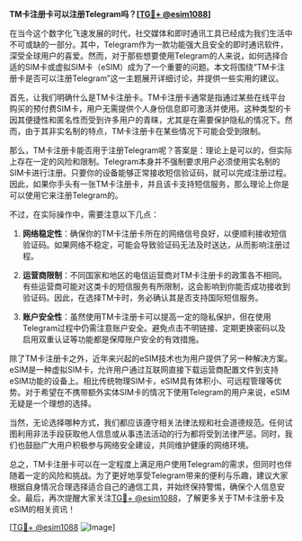 **TM卡注册卡可以注册Telegram吗？[[TG💪+ @esim1088](https://t.me/s/esim1088)]**

在当今这个数字化飞速发展的时代，社交媒体和即时通讯工具已经成为我们生活中不可或缺的一部分。其中，Telegram作为一款功能强大且安全的即时通讯软件，深受全球用户的喜爱。然而，对于那些想要使用Telegram的人来说，如何选择合适的SIM卡或虚拟SIM卡（eSIM）成为了一个重要的问题。本文将围绕“TM卡注册卡是否可以注册Telegram”这一主题展开详细讨论，并提供一些实用的建议。

首先，让我们明确什么是TM卡注册卡。TM卡注册卡通常是指通过某些在线平台购买的预付费SIM卡，用户无需提供个人身份信息即可激活并使用。这种类型的卡因其便捷性和匿名性而受到许多用户的青睐，尤其是在需要保护隐私的情况下。然而，由于其非实名制的特点，TM卡注册卡在某些情况下可能会受到限制。

那么，TM卡注册卡能否用于注册Telegram呢？答案是：理论上是可以的，但实际上存在一定的风险和限制。Telegram本身并不强制要求用户必须使用实名制的SIM卡进行注册。只要你的设备能够正常接收短信验证码，就可以完成注册过程。因此，如果你手头有一张TM卡注册卡，并且该卡支持短信服务，那么理论上你是可以使用它来注册Telegram的。

不过，在实际操作中，需要注意以下几点：

1. **网络稳定性**：确保你的TM卡注册卡所在的网络信号良好，以便顺利接收短信验证码。如果网络不稳定，可能会导致验证码无法及时送达，从而影响注册过程。
   
2. **运营商限制**：不同国家和地区的电信运营商对TM卡注册卡的政策各不相同。有些运营商可能对这类卡的短信服务有所限制，这会影响到你能否成功接收到验证码。因此，在选择TM卡时，务必确认其是否支持国际短信服务。

3. **账户安全性**：虽然使用TM卡注册卡可以提高一定的隐私保护，但在使用Telegram过程中仍需注意账户安全。避免点击不明链接、定期更换密码以及启用双重认证等功能都是保障账户安全的有效措施。

除了TM卡注册卡之外，近年来兴起的eSIM技术也为用户提供了另一种解决方案。eSIM是一种虚拟SIM卡，允许用户通过互联网直接下载运营商配置文件到支持eSIM功能的设备上。相比传统物理SIM卡，eSIM具有体积小、可远程管理等优势。对于希望在不携带额外实体SIM卡的情况下使用Telegram的用户来说，eSIM无疑是一个理想的选择。

当然，无论选择哪种方式，我们都应该遵守相关法律法规和社会道德规范。任何试图利用非法手段获取他人信息或从事违法活动的行为都将受到法律严惩。同时，我们也鼓励广大用户积极参与网络安全建设，共同维护健康的网络环境。

总之，TM卡注册卡可以在一定程度上满足用户使用Telegram的需求，但同时也伴随着一定的风险和挑战。为了更好地享受Telegram带来的便利与乐趣，建议大家根据自身情况合理选择适合自己的通信工具，并始终保持警惕，确保个人信息安全。最后，再次提醒大家关注[TG💪+ @esim1088](https://t.me/s/esim1088)，了解更多关于TM卡注册卡及eSIM的相关资讯！

[[TG💪+ @esim1088](https://t.me/s/esim1088) ![Image](https://i.postimg.cc/4NQfJmqS/Snipaste-2025-05-13-00-14-12.png)]